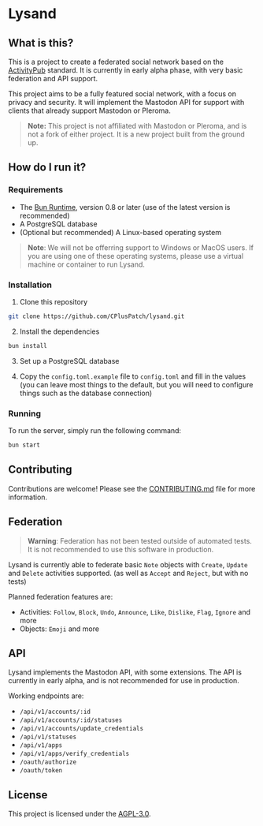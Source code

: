 # Lysand

## What is this?

This is a project to create a federated social network based on the [ActivityPub](https://www.w3.org/TR/activitypub/) standard. It is currently in early alpha phase, with very basic federation and API support.

This project aims to be a fully featured social network, with a focus on privacy and security. It will implement the Mastodon API for support with clients that already support Mastodon or Pleroma.

> **Note:** This project is not affiliated with Mastodon or Pleroma, and is not a fork of either project. It is a new project built from the ground up.

## How do I run it?

### Requirements

- The [Bun Runtime](https://bun.sh), version 0.8 or later (use of the latest version is recommended)
- A PostgreSQL database
- (Optional but recommended) A Linux-based operating system

> **Note**: We will not be offerring support to Windows or MacOS users. If you are using one of these operating systems, please use a virtual machine or container to run Lysand.

### Installation

1. Clone this repository

```bash
git clone https://github.com/CPlusPatch/lysand.git
```

2. Install the dependencies

```bash
bun install
```

3. Set up a PostgreSQL database

4. Copy the `config.toml.example` file to `config.toml` and fill in the values (you can leave most things to the default, but you will need to configure things such as the database connection)

### Running

To run the server, simply run the following command:

```bash
bun start
```

## Contributing

Contributions are welcome! Please see the [CONTRIBUTING.md](CONTRIBUTING.md) file for more information.

## Federation

> **Warning**: Federation has not been tested outside of automated tests. It is not recommended to use this software in production.

Lysand is currently able to federate basic `Note` objects with `Create`, `Update` and `Delete` activities supported. (as well as `Accept` and `Reject`, but with no tests)

Planned federation features are:
- Activities: `Follow`, `Block`, `Undo`, `Announce`, `Like`, `Dislike`, `Flag`, `Ignore` and more
- Objects: `Emoji` and more

## API

Lysand implements the Mastodon API, with some extensions. The API is currently in early alpha, and is not recommended for use in production.

Working endpoints are:

- `/api/v1/accounts/:id`
- `/api/v1/accounts/:id/statuses`
- `/api/v1/accounts/update_credentials`
- `/api/v1/statuses`
- `/api/v1/apps`
- `/api/v1/apps/verify_credentials`
- `/oauth/authorize`
- `/oauth/token`


## License

This project is licensed under the [AGPL-3.0](LICENSE).
```